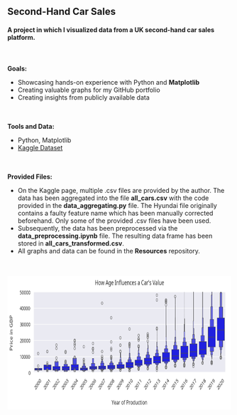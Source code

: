## Second-Hand Car Sales

#### A project in which I visualized data from a UK second-hand car sales platform.

<br> </br>
**Goals:**
* Showcasing hands-on experience with Python and **Matplotlib**
* Creating valuable graphs for my GitHub portfolio
* Creating insights from publicly available data

<br></br>
**Tools and Data:**
* Python, Matplotlib
* [Kaggle Dataset](https://www.kaggle.com/datasets/adityadesai13/used-car-dataset-ford-and-mercedes)

<br></br>
**Provided Files:**
* On the Kaggle page, multiple .csv files are provided by the author. The data has been aggregated into the file **all_cars.csv** with the code provided in the **data_aggregating.py** file. The Hyundai file originally contains a faulty feature name which has been manually corrected beforehand. Only some of the provided .csv files have been used.
* Subsequently, the data has been preprocessed via the **data_preprocessing.ipynb** file. The resulting data frame has been stored in **all_cars_transformed.csv**.
* All graphs and data can be found in the **Resources** repository.

<br></br>
<img src="https://github.com/wolfno/Data-Preprocessing/blob/main/UK%20Car%20Sales/Resources/car_age.png" height="300" />


